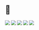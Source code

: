 # 👋

<img src="https://img.shields.io/badge/Spring-black?style=flat&logo=Spring&logoColor=#6DB33F"/>
<img src="https://img.shields.io/badge/Java-blue?style=flat&logo=Java&logoColor=#6DB33F"/>
<img src="https://img.shields.io/badge/MySql-white?style=flat&logo=MySQL&logoColor=#4479A1"/>
<img src="https://img.shields.io/badge/JavaScript-blue?style=flat&logo=JavaScript&logoColor=#F7DF1E"/>
<img src="https://img.shields.io/badge/Notion-white?style=flat&logo=Notion&logoColor=#000000"/>
